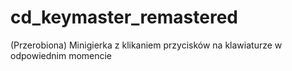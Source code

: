 # cd_keymaster_remastered
(Przerobiona) Minigierka z klikaniem przycisków na klawiaturze w odpowiednim momencie
